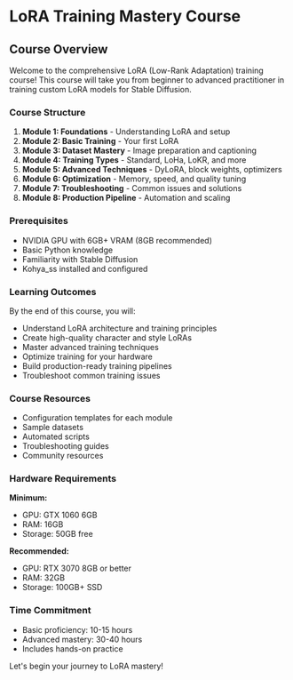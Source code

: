 # LoRA Training Mastery Course

## Course Overview

Welcome to the comprehensive LoRA (Low-Rank Adaptation) training course! This course will take you from beginner to advanced practitioner in training custom LoRA models for Stable Diffusion.

### Course Structure

1. **Module 1: Foundations** - Understanding LoRA and setup
2. **Module 2: Basic Training** - Your first LoRA
3. **Module 3: Dataset Mastery** - Image preparation and captioning
4. **Module 4: Training Types** - Standard, LoHa, LoKR, and more
5. **Module 5: Advanced Techniques** - DyLoRA, block weights, optimizers
6. **Module 6: Optimization** - Memory, speed, and quality tuning
7. **Module 7: Troubleshooting** - Common issues and solutions
8. **Module 8: Production Pipeline** - Automation and scaling

### Prerequisites

- NVIDIA GPU with 6GB+ VRAM (8GB recommended)
- Basic Python knowledge
- Familiarity with Stable Diffusion
- Kohya_ss installed and configured

### Learning Outcomes

By the end of this course, you will:
- Understand LoRA architecture and training principles
- Create high-quality character and style LoRAs
- Master advanced training techniques
- Optimize training for your hardware
- Build production-ready training pipelines
- Troubleshoot common training issues

### Course Resources

- Configuration templates for each module
- Sample datasets
- Automated scripts
- Troubleshooting guides
- Community resources

### Hardware Requirements

**Minimum:**
- GPU: GTX 1060 6GB
- RAM: 16GB
- Storage: 50GB free

**Recommended:**
- GPU: RTX 3070 8GB or better
- RAM: 32GB
- Storage: 100GB+ SSD

### Time Commitment

- Basic proficiency: 10-15 hours
- Advanced mastery: 30-40 hours
- Includes hands-on practice

Let's begin your journey to LoRA mastery!
